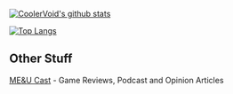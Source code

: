 [![CoolerVoid's github stats](https://github-readme-stats.vercel.app/api?username=Toymak3r&show_icons=true&theme=vision-friendly-dark&count_private=true)](https://github.com/anuraghazra/github-readme-stats)

[![Top Langs](https://github-readme-stats.vercel.app/api/top-langs/?username=toymak3r&layout=compact)](https://github.com/anuraghazra/github-readme-stats)

## Other Stuff 

[ME&U Cast](https://www.menu.games) - Game Reviews, Podcast and Opinion Articles
